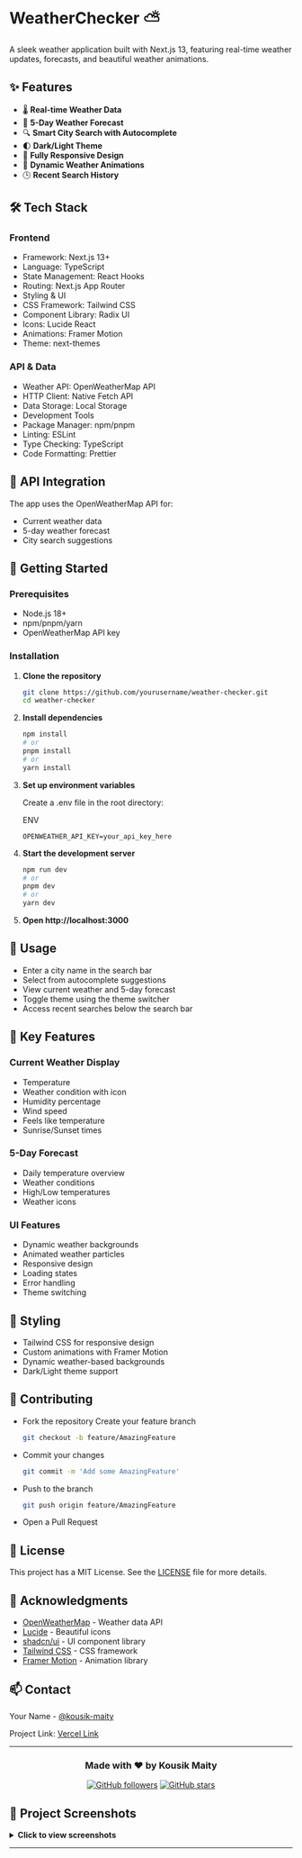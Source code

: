 # WeatherChecker ⛅
A sleek weather application built with Next.js 13, featuring real-time weather updates, forecasts, and beautiful weather animations.

## ✨ Features

- 🌡️ **Real-time Weather Data**
- 📅 **5-Day Weather Forecast**
- 🔍 **Smart City Search with Autocomplete**
- 🌓 **Dark/Light Theme**
- 📱 **Fully Responsive Design**
- 💫 **Dynamic Weather Animations**
- 🕒 **Recent Search History**

## 🛠️ Tech Stack
### Frontend
- Framework: Next.js 13+
- Language: TypeScript
- State Management: React Hooks
- Routing: Next.js App Router
- Styling & UI
- CSS Framework: Tailwind CSS
- Component Library: Radix UI
- Icons: Lucide React
- Animations: Framer Motion
- Theme: next-themes

### API & Data
- Weather API: OpenWeatherMap API
- HTTP Client: Native Fetch API
- Data Storage: Local Storage
- Development Tools
- Package Manager: npm/pnpm
- Linting: ESLint
- Type Checking: TypeScript
- Code Formatting: Prettier

## 🔧 API Integration
The app uses the OpenWeatherMap API for:
- Current weather data
- 5-day weather forecast
- City search suggestions

## 🚀 Getting Started
### Prerequisites

- Node.js 18+ 
- npm/pnpm/yarn
- OpenWeatherMap API key

### Installation

1. **Clone the repository**
   ```bash
   git clone https://github.com/yourusername/weather-checker.git
   cd weather-checker
   ```
2. **Install dependencies**

    ```bash
    npm install
    # or
    pnpm install
    # or
    yarn install
    ```
3. **Set up environment variables**

    Create a .env file in the root directory:

    ENV

    ```console
    OPENWEATHER_API_KEY=your_api_key_here
    ```

4. **Start the development server**
    ```bash
    npm run dev
    # or
    pnpm dev
    # or
    yarn dev
    ```
5. **Open http://localhost:3000**

## 📱 Usage
- Enter a city name in the search bar
- Select from autocomplete suggestions
- View current weather and 5-day forecast
- Toggle theme using the theme switcher
- Access recent searches below the search bar

## 🌟 Key Features
### Current Weather Display
- Temperature
- Weather condition with icon
- Humidity percentage
- Wind speed
- Feels like temperature
- Sunrise/Sunset times

### 5-Day Forecast
- Daily temperature overview
- Weather conditions
- High/Low temperatures
- Weather icons

### UI Features
- Dynamic weather backgrounds
- Animated weather particles
- Responsive design
- Loading states
- Error handling
- Theme switching

## 🎨 Styling
- Tailwind CSS for responsive design
- Custom animations with Framer Motion
- Dynamic weather-based backgrounds
- Dark/Light theme support

## 🤝 Contributing
- Fork the repository
    Create your feature branch
    ```bash
    git checkout -b feature/AmazingFeature
    ```
- Commit your changes
    ```bash
    git commit -m 'Add some AmazingFeature'
    ```
- Push to the branch
    ```bash
    git push origin feature/AmazingFeature
    ```
- Open a Pull Request

## 📜 License

This project has a MIT License. See the [LICENSE](./LICENSE) file for more details.

## 🙏 Acknowledgments

* [OpenWeatherMap](https://openweathermap.org/) - Weather data API
* [Lucide](https://lucide.dev/) - Beautiful icons
* [shadcn/ui](https://ui.shadcn.com/) - UI component library
* [Tailwind CSS](https://tailwindcss.com/) - CSS framework
* [Framer Motion](https://www.framer.com/motion/) - Animation library

## 📫 Contact

Your Name - [@kousik-maity](https://www.linkedin.com/in/kousik-maity/)

Project Link: [Vercel Link](https://v0-weatherapp-beta.vercel.app/)

---

<div align="center">
  <h3>Made with ❤️ by Kousik Maity</h3>
  
  [![GitHub followers](https://img.shields.io/github/followers/yourusername?label=Follow&style=social)](https://github.com/kousik1314)
  [![GitHub stars](https://img.shields.io/github/stars/yourusername/weather-checker?style=social)](https://v0-weatherapp-beta.vercel.app/)
</div>

## 📸 Project Screenshots

<details>
<summary><strong>Click to view screenshots</strong></summary>

### Desktop View - Light Mode
![image](https://github.com/user-attachments/assets/8c145a97-c47f-4330-9302-8c82a421f0d0)


### Desktop View - Dark Mode
![image](https://github.com/user-attachments/assets/28a5452e-fa70-4df2-8e36-31afaefe1764)


### Mobile View
![image](https://github.com/user-attachments/assets/6f8c6849-4bac-423c-ac06-5fb4e901e08c)


### Weather Details
![image](https://github.com/user-attachments/assets/162bf0d9-2308-4e35-858e-cdc11ffbbf70)

### Search Functionality
![Uploading image.png…]()

</details>

---
